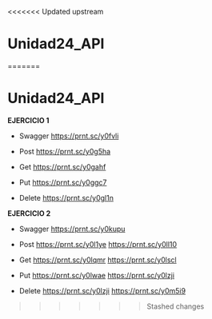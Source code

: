 <<<<<<< Updated upstream
# Unidad24_API
=======
# Unidad24_API

**EJERCICIO 1**

- Swagger
https://prnt.sc/y0fvli

- Post
https://prnt.sc/y0g5ha

- Get
https://prnt.sc/y0gahf

- Put
https://prnt.sc/y0ggc7

- Delete
https://prnt.sc/y0gl1n


**EJERCICIO 2**

- Swagger
https://prnt.sc/y0kupu

- Post
https://prnt.sc/y0l1ye
https://prnt.sc/y0ll10

- Get
https://prnt.sc/y0lqmr
https://prnt.sc/y0lscl

- Put
https://prnt.sc/y0lwae
https://prnt.sc/y0lzji

- Delete
https://prnt.sc/y0lzji
https://prnt.sc/y0m5i9
>>>>>>> Stashed changes
